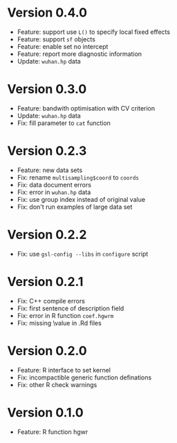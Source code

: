 # Version 0.4.0

- Feature: support use `L()` to specify local fixed effects
- Feature: support `sf` objects
- Feature: enable set no intercept
- Feature: report more diagnostic information
- Update: `wuhan.hp` data

# Version 0.3.0

- Feature: bandwith optimisation with CV criterion
- Update: `wuhan.hp` data
- Fix: fill parameter to `cat` function

# Version 0.2.3

- Feature: new data sets
- Fix: rename `multisampling$coord` to `coords`
- Fix: data document errors
- Fix: error in `wuhan.hp` data
- Fix: use group index instead of original value
- Fix: don't run examples of large data set

# Version 0.2.2

- Fix: use `gsl-config --libs` in `configure` script

# Version 0.2.1

- Fix: C++ compile errors
- Fix: first sentence of description field
- Fix: error in R function `coef.hgwrm`
- Fix: missing \value in .Rd files

# Version 0.2.0

- Feature: R interface to set kernel
- Fix: incompactible generic function definations
- Fix: other R check warnings

# Version 0.1.0

- Feature: R function hgwr
